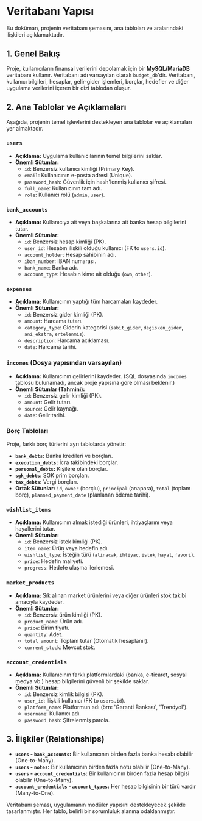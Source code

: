 # Veritabanı Yapısı

Bu doküman, projenin veritabanı şemasını, ana tabloları ve aralarındaki ilişkileri açıklamaktadır.

## 1. Genel Bakış

Proje, kullanıcıların finansal verilerini depolamak için bir **MySQL/MariaDB** veritabanı kullanır. Veritabanı adı varsayılan olarak `budget_db`'dir. Veritabanı, kullanıcı bilgileri, hesaplar, gelir-gider işlemleri, borçlar, hedefler ve diğer uygulama verilerini içeren bir dizi tablodan oluşur.

## 2. Ana Tablolar ve Açıklamaları

Aşağıda, projenin temel işlevlerini destekleyen ana tablolar ve açıklamaları yer almaktadır.

### `users`
-   **Açıklama:** Uygulama kullanıcılarının temel bilgilerini saklar.
-   **Önemli Sütunlar:**
    -   `id`: Benzersiz kullanıcı kimliği (Primary Key).
    -   `email`: Kullanıcının e-posta adresi (Unique).
    -   `password_hash`: Güvenlik için hash'lenmiş kullanıcı şifresi.
    -   `full_name`: Kullanıcının tam adı.
    -   `role`: Kullanıcı rolü (`admin`, `user`).

### `bank_accounts`
-   **Açıklama:** Kullanıcıya ait veya başkalarına ait banka hesap bilgilerini tutar.
-   **Önemli Sütunlar:**
    -   `id`: Benzersiz hesap kimliği (PK).
    -   `user_id`: Hesabın ilişkili olduğu kullanıcı (FK to `users.id`).
    -   `account_holder`: Hesap sahibinin adı.
    -   `iban_number`: IBAN numarası.
    -   `bank_name`: Banka adı.
    -   `account_type`: Hesabın kime ait olduğu (`own`, `other`).

### `expenses`
-   **Açıklama:** Kullanıcının yaptığı tüm harcamaları kaydeder.
-   **Önemli Sütunlar:**
    -   `id`: Benzersiz gider kimliği (PK).
    -   `amount`: Harcama tutarı.
    -   `category_type`: Giderin kategorisi (`sabit_gider`, `degisken_gider`, `ani_ekstra`, `ertelenmis`).
    -   `description`: Harcama açıklaması.
    -   `date`: Harcama tarihi.

### `incomes` (Dosya yapısından varsayılan)
-   **Açıklama:** Kullanıcının gelirlerini kaydeder. (SQL dosyasında `incomes` tablosu bulunamadı, ancak proje yapısına göre olması beklenir.)
-   **Önemli Sütunlar (Tahmini):**
    -   `id`: Benzersiz gelir kimliği (PK).
    -   `amount`: Gelir tutarı.
    -   `source`: Gelir kaynağı.
    -   `date`: Gelir tarihi.

### Borç Tabloları
Proje, farklı borç türlerini ayrı tablolarda yönetir:
-   **`bank_debts`:** Banka kredileri ve borçları.
-   **`execution_debts`:** İcra takibindeki borçlar.
-   **`personal_debts`:** Kişilere olan borçlar.
-   **`sgk_debts`:** SGK prim borçları.
-   **`tax_debts`:** Vergi borçları.
-   **Ortak Sütunlar:** `id`, `owner` (borçlu), `principal` (anapara), `total` (toplam borç), `planned_payment_date` (planlanan ödeme tarihi).

### `wishlist_items`
-   **Açıklama:** Kullanıcının almak istediği ürünleri, ihtiyaçlarını veya hayallerini tutar.
-   **Önemli Sütunlar:**
    -   `id`: Benzersiz istek kimliği (PK).
    -   `item_name`: Ürün veya hedefin adı.
    -   `wishlist_type`: İsteğin türü (`alinacak`, `ihtiyac`, `istek`, `hayal`, `favori`).
    -   `price`: Hedefin maliyeti.
    -   `progress`: Hedefe ulaşma ilerlemesi.

### `market_products`
-   **Açıklama:** Sık alınan market ürünlerini veya diğer ürünleri stok takibi amacıyla kaydeder.
-   **Önemli Sütunlar:**
    -   `id`: Benzersiz ürün kimliği (PK).
    -   `product_name`: Ürün adı.
    -   `price`: Birim fiyatı.
    -   `quantity`: Adet.
    -   `total_amount`: Toplam tutar (Otomatik hesaplanır).
    -   `current_stock`: Mevcut stok.

### `account_credentials`
-   **Açıklama:** Kullanıcının farklı platformlardaki (banka, e-ticaret, sosyal medya vb.) hesap bilgilerini güvenli bir şekilde saklar.
-   **Önemli Sütunlar:**
    -   `id`: Benzersiz kimlik bilgisi (PK).
    -   `user_id`: İlişkili kullanıcı (FK to `users.id`).
    -   `platform_name`: Platformun adı (örn: 'Garanti Bankası', 'Trendyol').
    -   `username`: Kullanıcı adı.
    -   `password_hash`: Şifrelenmiş parola.

## 3. İlişkiler (Relationships)

-   **`users` - `bank_accounts`:** Bir kullanıcının birden fazla banka hesabı olabilir (One-to-Many).
-   **`users` - `notes`:** Bir kullanıcının birden fazla notu olabilir (One-to-Many).
-   **`users` - `account_credentials`:** Bir kullanıcının birden fazla hesap bilgisi olabilir (One-to-Many).
-   **`account_credentials` - `account_types`:** Her hesap bilgisinin bir türü vardır (Many-to-One).

Veritabanı şeması, uygulamanın modüler yapısını destekleyecek şekilde tasarlanmıştır. Her tablo, belirli bir sorumluluk alanına odaklanmıştır.